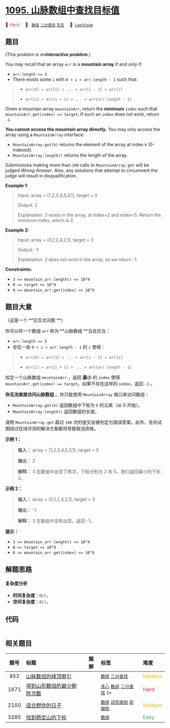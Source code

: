 # [1095. 山脉数组中查找目标值](https://leetcode.com/problems/find-in-mountain-array)

🔴 <font color=#ff334b>Hard</font>&emsp; 🔖&ensp; [`数组`](/tag/array.md) [`二分查找`](/tag/binary-search.md) [`交互`](/tag/interactive.md)&emsp; 🔗&ensp;[`LeetCode`](https://leetcode.com/problems/find-in-mountain-array)

## 题目

_(This problem is an**interactive problem**.)_

You may recall that an array `arr` is a **mountain array** if and only if:

  * `arr.length >= 3`
  * There exists some `i` with `0 < i < arr.length - 1` such that: 
> 
> * `arr[0] < arr[1] < ... < arr[i - 1] < arr[i]`
> 
> * `arr[i] > arr[i + 1] > ... > arr[arr.length - 1]`

Given a mountain array `mountainArr`, return the **minimum** `index` such that
`mountainArr.get(index) == target`. If such an `index` does not exist, return
`-1`.

**You cannot access the mountain array directly.** You may only access the
array using a `MountainArray` interface:

  * `MountainArray.get(k)` returns the element of the array at index `k` (0-indexed).
  * `MountainArray.length()` returns the length of the array.

Submissions making more than `100` calls to `MountainArray.get` will be judged
_Wrong Answer_. Also, any solutions that attempt to circumvent the judge will
result in disqualification.



**Example 1:**

> Input: array = [1,2,3,4,5,3,1], target = 3
> 
> Output: 2
> 
> Explanation: 3 exists in the array, at index=2 and index=5. Return the minimum index, which is 2.

**Example 2:**

> Input: array = [0,1,2,4,2,1], target = 3
> 
> Output: -1
> 
> Explanation: 3 does not exist in the array, so we return -1.

**Constraints:**

  * `3 <= mountain_arr.length() <= 10^4`
  * `0 <= target <= 10^9`
  * `0 <= mountain_arr.get(index) <= 10^9`


## 题目大意

（这是一个 **交互式问题  **）

你可以将一个数组 `arr` 称为 **山脉数组  **当且仅当：

  * `arr.length >= 3`
  * 存在一些 `0 < i < arr.length - 1` 的 `i` 使得： 
> 
> * `arr[0] < arr[1] < ... < arr[i - 1] < arr[i]`
> 
> * `arr[i] > arr[i + 1] > ... > arr[arr.length - 1]`

给定一个山脉数组 `mountainArr` ，返回 **最小** 的 `index` 使得 `mountainArr.get(index) ==
target`。如果不存在这样的 `index`，返回 `-1` 。

**你无法直接访问山脉数组** 。你只能使用 `MountainArray` 接口来访问数组：

  * `MountainArray.get(k)` 返回数组中下标为 `k` 的元素（从 0 开始）。
  * `MountainArray.length()` 返回数组的长度。

调用 `MountainArray.get` 超过 `100` 次的提交会被判定为错误答案。此外，任何试图绕过在线评测的解决方案都将导致取消资格。



**示例 1：**

> 
> 
> 
> 
> 
> **输入：** array = [1,2,3,4,5,3,1], target = 3
> 
> **输出：** 2
> 
> **解释：** 3 在数组中出现了两次，下标分别为 2 和 5，我们返回最小的下标 2。

**示例 2：**

> 
> 
> 
> 
> 
> **输入：** array = [0,1,2,4,2,1], target = 3
> 
> **输出：** -1
> 
> **解释：** 3 在数组中没有出现，返回 -1。
> 
> 



**提示：**

  * `3 <= mountain_arr.length() <= 10^4`
  * `0 <= target <= 10^9`
  * `0 <= mountain_arr.get(index) <= 10^9`


## 解题思路

#### 复杂度分析

- **时间复杂度**：`O()`，
- **空间复杂度**：`O()`，

## 代码

```javascript

```

## 相关题目

<!-- prettier-ignore -->
| 题号 | 标题 | 题解 | 标签 | 难度 |
| :------: | :------ | :------: | :------ | :------ |
| 852 | [山脉数组的峰顶索引](https://leetcode.com/problems/peak-index-in-a-mountain-array) |  |  [`数组`](/tag/array.md) [`二分查找`](/tag/binary-search.md) | <font color=#ffb800>Medium</font> |
| 1671 | [得到山形数组的最少删除次数](https://leetcode.com/problems/minimum-number-of-removals-to-make-mountain-array) |  |  [`贪心`](/tag/greedy.md) [`数组`](/tag/array.md) [`二分查找`](/tag/binary-search.md) `1+` | <font color=#ff334b>Hard</font> |
| 2100 | [适合野炊的日子](https://leetcode.com/problems/find-good-days-to-rob-the-bank) |  |  [`数组`](/tag/array.md) [`动态规划`](/tag/dynamic-programming.md) [`前缀和`](/tag/prefix-sum.md) | <font color=#ffb800>Medium</font> |
| 3285 | [找到稳定山的下标](https://leetcode.com/problems/find-indices-of-stable-mountains) |  |  [`数组`](/tag/array.md) | <font color=#15bd66>Easy</font> |